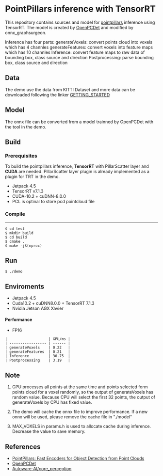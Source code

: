 # PointPillars inference with TensorRT
This repository contains sources and model for [pointpillars](https://arxiv.org/abs/1812.05784) inference using TensorRT.
The model is created by [OpenPCDet](https://github.com/open-mmlab/OpenPCDet) and modified by onnx_graphsurgeon.

Inference has four parts:
generateVoxels: convert points cloud into voxels which has 4 channles
generateFeatures: convert voxels into feature maps which has 10 channles
Inference: convert feature maps to raw data of bounding box, class source and direction
Postprocessing: parse bounding box, class source and direction

## Data
The demo use the data from KITTI Dataset and more data can be downloaded following the linker
[GETTING_STARTED](https://github.com/open-mmlab/OpenPCDet/blob/master/docs/GETTING_STARTED.md)

## Model
The onnx file can be converted from a model trainned by OpenPCDet with the tool in the demo.

## Build

### Prerequisites
To build the pointpillars inference, **TensorRT** with PillarScatter layer and **CUDA** are needed. PillarScatter layer plugin is already implemented as a plugin for TRT in the demo.

- Jetpack 4.5
- TensorRT v7.1.3
- CUDA-10.2 + cuDNN-8.0.0
- PCL is optinal to store pcd pointcloud file

### Compile
---

```shell
$ cd test
$ mkdir build
$ cd build
$ cmake .
$ make -j$(nproc)
```

## Run
```shell
$ ./demo
```
## Enviroments

- Jetpack 4.5
- Cuda10.2 + cuDNN8.0.0 + TensorRT 7.1.3
- Nvidia Jetson AGX Xavier

#### Performance
- FP16
```
|                   | GPU/ms | 
| ----------------- | ------ |
| generateVoxels    | 0.22   |
| generateFeatures  | 0.21   |
| Inference         | 30.75  |
| Postprocessing    | 3.19   |
```
## Note
1. GPU processes all points at the same time and points selected form points cloud for a voxel randomly, so the output of generateVoxels has random value.
Because CPU will select the first 32 points, the output of generateVoxels by CPU has fixed value.

2. The demo will cache the onnx file to improve performance.
If a new onnx will be used, please remove the cache file in "./model"

3. MAX_VOXELS in params.h is used to allocate cache during inference.
Decrease the value to save memory.

## References

- [PointPillars: Fast Encoders for Object Detection from Point Clouds](https://arxiv.org/abs/1812.05784)
- [OpenPCDet](https://github.com/open-mmlab/OpenPCDet)
- [Autoware-AI/core_perception](https://github.com/Autoware-AI/core_perception)

